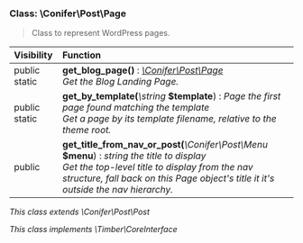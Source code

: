 
### Class: \Conifer\Post\Page

> Class to represent WordPress pages.

| Visibility | Function |
|:-----------|:---------|
| public static | <strong>get_blog_page()</strong> : <em>[\Conifer\Post\Page](#class-coniferpostpage)</em><br /><em>Get the Blog Landing Page.</em> |
| public static | <strong>get_by_template(</strong><em>\string</em> <strong>$template</strong>)</strong> : <em>Page the first page found matching the template</em><br /><em>Get a page by its template filename, relative to the theme root.</em> |
| public | <strong>get_title_from_nav_or_post(</strong><em>\Conifer\Post\Menu</em> <strong>$menu</strong>)</strong> : <em>string the title to display</em><br /><em>Get the top-level title to display from the nav structure, fall back on this Page object's title it it's outside the nav hierarchy.</em> |

*This class extends \Conifer\Post\Post*

*This class implements \Timber\CoreInterface*

